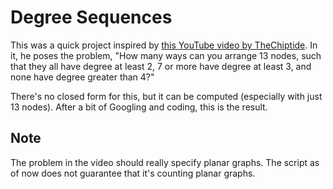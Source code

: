 # Degree Sequences

This was a quick project inspired by [this YouTube video by TheChiptide](https://www.youtube.com/watch?v=0C3C_wa_mqQ). In it, he poses the problem, "How many ways can you arrange 13 nodes, such that they all have degree at least 2, 7 or more have degree at least 3, and none have degree greater than 4?"

There's no closed form for this, but it can be computed (especially with just 13 nodes). After a bit of Googling and coding, this is the result.

## Note

The problem in the video should really specify planar graphs. The script as of now does not guarantee that it's counting planar graphs.
